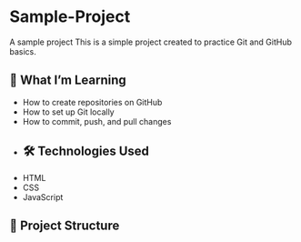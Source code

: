 # Sample-Project
A sample project
This is a simple project created to practice Git and GitHub basics.
## 🚀 What I’m Learning
- How to create repositories on GitHub
- How to set up Git locally
- How to commit, push, and pull changes
- ## 🛠 Technologies Used
- HTML
- CSS
- JavaScript

## 📂 Project Structure
